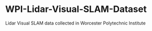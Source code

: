 # WPI-Lidar-Visual-SLAM-Dataset
Lidar Visual SLAM data collected in Worcester Polytechnic Institute
